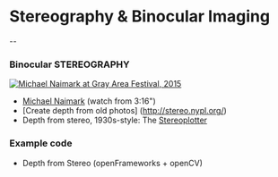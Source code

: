 # Stereography & Binocular Imaging

--

### Binocular STEREOGRAPHY

[![Michael Naimark at Gray Area Festival, 2015](http://img.youtube.com/vi/w-WPUus4Ebo/0.jpg)](http://www.youtube.com/watch?v=w-WPUus4Ebo)

* [Michael Naimark](https://www.youtube.com/watch?v=w-WPUus4Ebo) (watch from 3:16")
* [Create depth from old photos] (http://stereo.nypl.org/)
* Depth from stereo, 1930s-style: The [Stereoplotter](https://en.wikipedia.org/wiki/Stereoplotter)

### Example code

* Depth from Stereo (openFrameworks + openCV)
